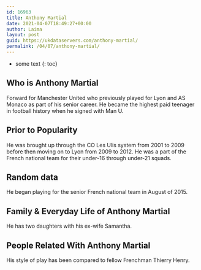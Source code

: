 ```yaml
---
id: 16963
title: Anthony Martial
date: 2021-04-07T18:49:27+00:00
author: Laima
layout: post
guid: https://ukdataservers.com/anthony-martial/
permalink: /04/07/anthony-martial/
---
```


* some text
{: toc}


## Who is Anthony Martial
                  
                  
                  
Forward for Manchester United who previously played for Lyon and AS Monaco as part of his senior career. He became the highest paid teenager in football history when he signed with Man U.
                  
              
            
              
            
                
                
                
## Prior to Popularity
                  
                  
                  
He was brought up through the CO Les Ulis system from 2001 to 2009 before then moving on to Lyon from 2009 to 2012. He was a part of the French national team for their under-16 through under-21 squads.
                  
              
            
              
            
                
                
                
## Random data
                  
                  
                  
He began playing for the senior French national team in August of 2015.
                  
              
            
              
            
                
                
                
## Family & Everyday Life of Anthony Martial
                  
                  
                  
He has two daughters with his ex-wife Samantha.
                  
              
            
              
            
                
                
                
## People Related With Anthony Martial
                  
                  
                  
His style of play has been compared to fellow Frenchman Thierry Henry.
                  
              
            
              
            
                
              
            
              
              
            
            
              
            
          
          
          